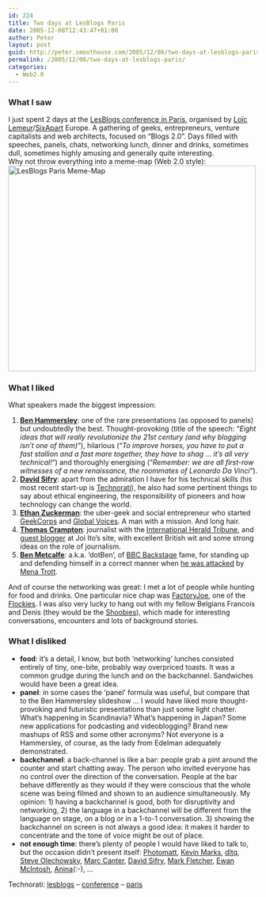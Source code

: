 ```yaml
---
id: 224
title: Two days at LesBlogs Paris
date: 2005-12-08T12:43:47+01:00
author: Peter
layout: post
guid: http://peter.smoothouse.com/2005/12/08/two-days-at-lesblogs-paris/
permalink: /2005/12/08/two-days-at-lesblogs-paris/
categories:
  - Web2.0
---
```

### What I saw

I just spent 2 days at the [LesBlogs conference in Paris](http://lesblogs.typepad.com), organised by [Loïc Lemeur](http://www.loiclemeur.com)/[SixApart](http://www.sixapart.com/) Europe. A gathering of geeks, entrepreneurs, venture capitalists and web architects, focused on &#8220;Blogs 2.0&#8221;. Days filled with speeches, panels, chats, networking lunch, dinner and drinks, sometimes dull, sometimes highly amusing and generally quite interesting.  
Why not throw everything into a meme-map (Web 2.0 style):  
[<img  src="http://static.flickr.com/18/71190604_869bff0e45.jpg" border="0" width="500" height="416" alt="LesBlogs Paris Meme-Map" />](http://www.flickr.com/photos/pforret/71190604/ "LesBlogs Paris Mememap")

### What I liked

What speakers made the biggest impression:

  1. [**Ben Hammersley**](http://www.benhammersley.com/weblog/): one of the rare presentations (as opposed to panels) but undoubtedly the best. Thought-provoking (title of the speech: &#8220;_Eight ideas that will really revolutionize the 21st century (and why blogging isn&#8217;t one of them)_&#8220;), hilarious (&#8220;_To improve horses, you have to put a fast stallion and a fast mare together, they have to shag &#8230; it&#8217;s all very technical!_&#8220;) and thoroughly energising (&#8220;_Remember: we are all first-row witnesses of a new renaissance, the roommates of Leonardo Da Vinci_&#8220;). 
  2. [**David Sifry**](http://www.sifry.com/alerts/): apart from the admiration I have for his technical skills (his most recent start-up is [Technorati](http://www.technorati.com)), he also had some pertinent things to say about ethical engineering, the responsibility of pioneers and how technology can change the world. 
  3. [**Ethan Zuckerman**](http://www.ethanzuckerman.com/blog/): the uber-geek and social entrepreneur who started [GeekCorps](http://www.geekcorps.org/) and [Global Voices](http://cyber.law.harvard.edu/globalvoices/). A man with a mission. And long hair. 
  4. [**Thomas Crampton**](http://thomascrampton.com/): journalist with the [International Herald Tribune](http://www.iht.com/), and [guest blogger](http://joi.ito.com/archives/2005/08/17/thomas_crampton_-_guest_blogger.html) at Joi Ito&#8217;s site, with excellent British wit and some strong ideas on the role of journalism. 
  5. [**Ben Metcalfe**](http://benmetcalfe.com/blog/): a.k.a. &#8216;dotBen&#8217;, of [BBC Backstage](http://backstage.bbc.co.uk/) fame, for standing up and defending himself in a correct manner when [he was attacked](http://benmetcalfe.com/blog/index.php/2005/12/07/les-blogs-me-mena/) by [Mena Trott](http://www.sixapart.com/).

And of course the networking was great: I met a lot of people while hunting for food and drinks. One particular nice chap was [FactoryJoe](http://factoryjoe.com/blog/), one of the [Flockies](http://www.flock.com). I was also very lucky to hang out with my fellow Belgians Francois and Denis (they would be the [Shoobies](http://www.shoob.com)), which made for interesting conversations, encounters and lots of background stories.

### What I disliked

  * **food**: it&#8217;s a detail, I know, but both &#8216;networking&#8217; lunches consisted entirely of tiny, one-bite, probably way overpriced toasts. It was a common grudge during the lunch and on the backchannel. Sandwiches would have been a great idea.
  * **panel**: in some cases the &#8216;panel&#8217; formula was useful, but compare that to the Ben Hammersley slideshow &#8230; I would have liked more thought-provoking and futuristic presentations than just some light chatter. What&#8217;s happening in Scandinavia? What&#8217;s happening in Japan? Some new applications for podcasting and videoblogging? Brand new mashups of RSS and some other acronyms? Not everyone is a Hammersley, of course, as the lady from Edelman adequately demonstrated.
  * **backchannel**: a back-channel is like a bar: people grab a pint around the counter and start chatting away. The person who invited everyone has no control over the direction of the conversation. People at the bar behave differently as they would if they were conscious that the whole scene was being filmed and shown to an audience simultaneously. My opinion: 1) having a backchannel is good, both for disruptivity and networking, 2) the language in a backchannel will be different from the language on stage, on a blog or in a 1-to-1 conversation. 3) showing the backchannel on screen is not always a good idea: it makes it harder to concentrate and the tone of voice might be out of place.
  * **not enough time**: there&#8217;s plenty of people I would have liked to talk to, but the occasion didn&#8217;t present itself: [Photomatt](http://www.wordpress.com), [Kevin Marks](http://epeus.blogspot.com/), [dltq](http://dltq.org/), [Steve Olechowsky](http://www.feedburner.com), [Marc Canter](http://www.ourmedia.org), [David Sifry](http://www.technorati.com), [Mark Fletcher](http://www.bloglines.com), [Ewan McIntosh](http://edu.blogs.com/), [Anina](http://anina.net)(:-), &#8230;

Technorati: <a href="http://technorati.com/tag/lesblogs" rel="tag">lesblogs</a> &#8211; <a href="http://technorati.com/tag/conference" rel="tag">conference</a> &#8211; <a href="http://technorati.com/tag/paris" rel="tag">paris</a>